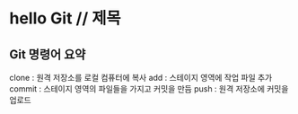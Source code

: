 # hello Git // 제목
## Git 명령어 요약

clone : 원격 저장소를 로컬 컴퓨터에 복사
add : 스테이지 영역에 작업 파일 추가
commit : 스테이지 영역의 파일들을 가지고 커밋을 만듬
push : 원격 저장소에 커밋을 업로드
